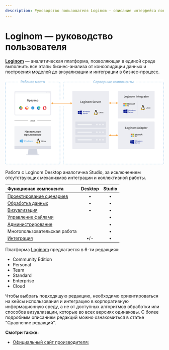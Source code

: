 ```yaml
---
description: Руководство пользователя Loginom – описание интерфейса пользователя, основные функции и рекомендации по их использованию. Обзор редакций платформы.
---
```

# Loginom — руководство пользователя

[**Loginom**](https://loginom.ru) — аналитическая платформа, позволяющая в единой среде выполнить все этапы бизнес-анализа от консолидации данных и построения моделей до визуализации и интеграции в бизнес-процесс. 

![Компоненты платформы Loginom](./components.svg)

Работа с Loginom Desktop аналогична Studio, за исключением отсутствующих механизмов интеграции и коллективной работы.

| Функционал компонента | Desktop | Studio |
|:-------------|:------:|:-------:|
| [Проектирование сценариев](./workflow/README.md) | • | • |
| [Обработка данных](./processors/README.md) | • | • |
| [Визуализация](./visualization/README.md) | • | • |
| [Управление файлами](./location_user_files.md) | | • |
| [Администрирование](./admin/README.md) | | • |
| Многопользовательская работа | | • |
| [Интеграция](./integration/README.md) | •/- | • |


 Платформа [Loginom](https://loginom.ru) предлагается в 6-ти редакциях:

* Community Edition
* Personal
* Team
* Standard
* Enterprise
* Cloud

Чтобы выбрать подходящую редакцию, необходимо ориентироваться на кейсы использования и интеграцию в корпоративную информационную среду, а не от доступных алгоритмов обработки или способов визуализации, которые во всех версиях одинаковы.
С более подробным описанием редакций можно ознакомиться в статье "Сравнение редакций".

**Смотри также:**

* [Официальный сайт производителя](https://loginom.ru);
